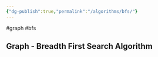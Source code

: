 ```yaml
---
{"dg-publish":true,"permalink":"/algorithms/bfs/"}
---
```


#graph #bfs

## Graph - Breadth First Search Algorithm
